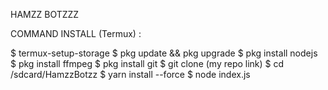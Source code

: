 HAMZZ BOTZZZ

COMMAND INSTALL (Termux) :

$ termux-setup-storage
$ pkg update && pkg upgrade
$ pkg install nodejs
$ pkg install ffmpeg
$ pkg install git
$ git clone (my repo link)
$ cd /sdcard/HamzzBotzz
$ yarn install --force
$ node index.js
